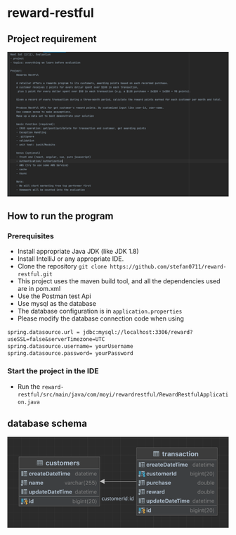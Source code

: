 # reward-restful

## Project requirement
![img.png](readmeRes/img.png)

## How to run the program

### Prerequisites
* Install appropriate Java JDK (like JDK 1.8)
* Install IntelliJ or any appropriate IDE.
* Clone the repository `git clone https://github.com/stefan0711/reward-restful.git`
* This project uses the maven build tool, and all the dependencies used are in pom.xml
* Use the Postman test Api
* Use mysql as the database
* The database configuration is in `application.properties`
* Please modify the database connection code when using
```properties
spring.datasource.url = jdbc:mysql://localhost:3306/reward?useSSL=false&serverTimezone=UTC
spring.datasource.username= yourUsername
spring.datasource.password= yourPassword
```
### Start the project in the IDE
* Run the `reward-restful/src/main/java/com/moyi/rewardrestful/RewardRestfulApplication.java`

## database schema
![img.png](readmeRes/database.png)